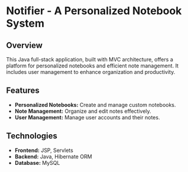 # Notifier - A Personalized Notebook System

## Overview

This Java full-stack application, built with MVC architecture, offers a platform for personalized notebooks and efficient note management. It includes user management to enhance organization and productivity.

## Features

- **Personalized Notebooks:** Create and manage custom notebooks.
- **Note Management:** Organize and edit notes effectively.
- **User Management:** Manage user accounts and their notes.

## Technologies

- **Frontend:** JSP, Servlets
- **Backend:** Java, Hibernate ORM
- **Database:** MySQL
